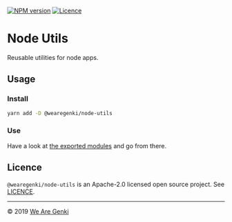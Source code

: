 [![NPM version](https://img.shields.io/npm/v/@wearegenki/node-utils.svg)](https://www.npmjs.com/package/@wearegenki/node-utils)
[![Licence](https://img.shields.io/npm/l/@wearegenki/node-utils.svg)](https://github.com/WeAreGenki/node-utils/blob/master/LICENCE)

# Node Utils

Reusable utilities for node apps.

## Usage

### Install

```sh
yarn add -D @wearegenki/node-utils
```

### Use

Have a look at [the exported modules](https://github.com/WeAreGenki/node-utils/blob/master/src/index.ts) and go from there.

## Licence

`@wearegenki/node-utils` is an Apache-2.0 licensed open source project. See [LICENCE](https://github.com/WeAreGenki/node-utils/blob/master/LICENCE).

---

© 2019 [We Are Genki](https://wearegenki.com)
